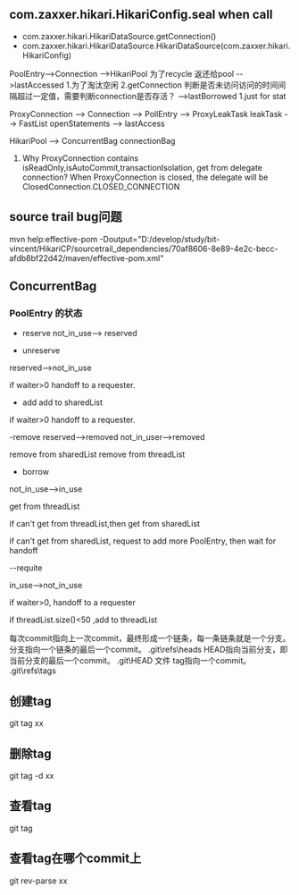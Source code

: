 ## com.zaxxer.hikari.HikariConfig.seal when call
- com.zaxxer.hikari.HikariDataSource.getConnection()
- com.zaxxer.hikari.HikariDataSource.HikariDataSource(com.zaxxer.hikari.HikariConfig)


PoolEntry-->Connection
         -->HikariPool  为了recycle 返还给pool
         -->lastAccessed  1.为了淘汰空闲 2.getConnection 判断是否未访问访问的时间间隔超过一定值，需要判断connection是否存活？
         -->lastBorrowed  1.just for stat


ProxyConnection --> Connection
                --> PollEntry
                --> ProxyLeakTask leakTask
                --> FastList<Statement> openStatements
                --> lastAccess

HikariPool      --> ConcurrentBag<PoolEntry> connectionBag



1. Why ProxyConnection contains isReadOnly,isAutoCommit,transactionIsolation, get from delegate connection?
   When ProxyConnection is closed, the delegate will be ClosedConnection.CLOSED_CONNECTION



##  source trail bug问题

mvn help:effective-pom -Doutput="D:/develop/study/bit-vincent/HikariCP/sourcetrail_dependencies/70af8606-8e89-4e2c-becc-afdb8bf22d42/maven/effective-pom.xml"


## ConcurrentBag



### PoolEntry 的状态
- reserve
  not_in_use--> reserved

- unreserve

reserved-->not_in_use

if waiter>0 handoff to a requester.

- add
  add to sharedList

if waiter>0 handoff to a requester.

-remove
reserved-->removed
not_in_user-->removed

remove from sharedList
remove from threadList

- borrow

not_in_use-->in_use

get from threadList

if can't get from threadList,then get from sharedList

if can't get from sharedList, request to add more PoolEntry,  then wait for handoff

--requite

in_use-->not_in_use

if waiter>0,  handoff to a requester

if threadList.size()<50 ,add to threadList


每次commit指向上一次commit，最终形成一个链条，每一条链条就是一个分支。
分支指向一个链条的最后一个commit。  .git\refs\heads
HEAD指向当前分支，即当前分支的最后一个commit。  .git\HEAD 文件
tag指向一个commit。  .git\refs\tags

## 创建tag
git tag xx
## 删除tag
git tag -d xx
## 查看tag
git tag
## 查看tag在哪个commit上
git rev-parse xx
